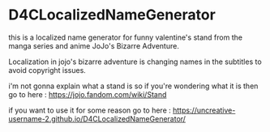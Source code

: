 # D4CLocalizedNameGenerator

this is a localized name generator for funny valentine's stand from the manga series and anime JoJo's Bizarre Adventure.

Localization in jojo's bizarre adventure is changing names in the subtitles to avoid copyright issues.

i'm not gonna explain what a stand is so if you're wondering what it is then go to here : https://jojo.fandom.com/wiki/Stand

if you want to use it for some reason go to here : https://uncreative-username-2.github.io/D4CLocalizedNameGenerator/
